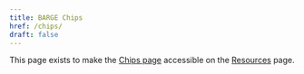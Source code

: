 ```yaml
---
title: BARGE Chips
href: /chips/
draft: false
---
```


This page exists to make the [Chips page](/chips/) accessible
on the [Resources](../resources/) page.
